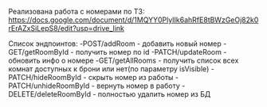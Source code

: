Реализована работа с номерами по ТЗ: 
https://docs.google.com/document/d/1MQYY0PlyIIk6ahRfE8tBWzGeOj82k0rErAZxSiLepS8/edit?usp=drive_link

Список эндпоинтов:
-POST/addRoom - добавить новый номер
-GET/getRoomById - получить номер по id
-PATCH/updateRoom - обновить инфо о номере
-GET/getAllRooms - получить список всех комнат доступных к брони или нет(по параметру isVisible)
-PATCH/hideRoomById - скрыть номер из работы
-PATCH/unhideRoomById - вернуть номер в работу
-DELETE/deleteRoomById - полностью удалить номер из БД
